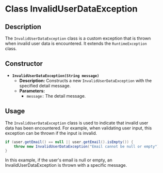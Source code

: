 # Class InvalidUserDataException

## Description
The `InvalidUserDataException` class is a custom exception that is thrown when invalid user data is encountered. It extends the `RuntimeException` class.

## Constructor

- **`InvalidUserDataException(String message)`**
  - **Description:** Constructs a new `InvalidUserDataException` with the specified detail message.
  - **Parameters:**
    - `message:` The detail message.

## Usage

The `InvalidUserDataException` class is used to indicate that invalid user data has been encountered. For example, when validating user input, this exception can be thrown if the input is invalid.

```java
if (user.getEmail() == null || user.getEmail().isEmpty()) {
    throw new InvalidUserDataException("Email cannot be null or empty");
}
```
In this example, if the user's email is null or empty, an InvalidUserDataException is thrown with a specific message.